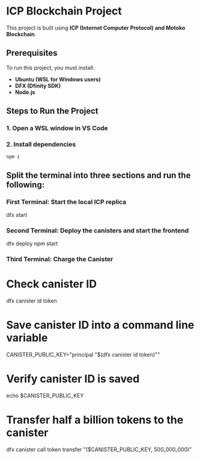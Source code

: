 # ICP Blockchain Project

This project is built using **ICP (Internet Computer Protocol) and Motoko Blockchain**.

## Prerequisites

To run this project, you must install:

- **Ubuntu (WSL for Windows users)**
- **DFX (Dfinity SDK)**
- **Node.js**

## Steps to Run the Project

### 1. Open a WSL window in VS Code
### 2. Install dependencies
`npm i`


## Split the terminal into three sections and run the following:

### First Terminal: Start the local ICP replica
dfx start

### Second Terminal: Deploy the canisters and start the frontend
dfx deploy
npm start

### Third Terminal: Charge the Canister

# Check canister ID
dfx canister id token

# Save canister ID into a command line variable
CANISTER_PUBLIC_KEY="principal \"$(dfx canister id token)\""

# Verify canister ID is saved
echo $CANISTER_PUBLIC_KEY

# Transfer half a billion tokens to the canister
dfx canister call token transfer "($CANISTER_PUBLIC_KEY, 500_000_000)"
